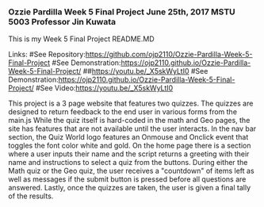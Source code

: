 ### Ozzie Pardilla Week 5 Final Project June 25th, 2017 MSTU 5003 Professor Jin Kuwata
This is my Week 5 Final Project README.MD

Links:
#See Repository:https://github.com/ojp2110/Ozzie-Pardilla-Week-5-Final-Project
#See Demonstration:https://ojp2110.github.io/Ozzie-Pardilla-Week-5-Final-Project/
##https://youtu.be/_X5skWyLtI0
#See Demonstration:https://ojp2110.github.io/Ozzie-Pardilla-Week-5-Final-Project/
#See Video:https://youtu.be/_X5skWyLtI0




This project is a 3 page website that features two quizzes. The quizzes are designed to return feedback to the
end user in various forms from the main.js
While the quiz itself is hard-coded in the math and Geo pages, the site has features that are not available until the user interacts.
In the nav bar section, the Quiz World logo features an Onmouse and Onclick event that toggles the font color white and gold.
On the home page there is a section where a user inputs their name and the script returns a greeting with their name and instructions to select a quiz from the buttons.
During either the Math quiz or the Geo quiz, the user receives a "countdown" of items left as well as messages if the submit button is pressed before all questions are answered.
Lastly, once the quizzes are taken, the user is given a final tally of the results.
